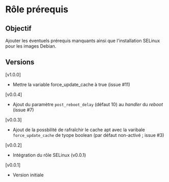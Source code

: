 # Rôle prérequis


## Objectif

Ajouter les éventuels prérequis manquants ainsi que l'installation SELinux pour les images Debian.

## Versions
[v1.0.0]
 * Mettre  la variable force_update_cache à true (issue #11)

[v0.0.4]
 * Ajout du paramètre `post_reboot_delay` (défaut 10) au *handler* du *reboot* (issue #7)

[v0.0.3]
 * Ajout de la possbilité de rafraîchir le cache apt avec la varibale `force_update_cache` de tyope boolean (par défaut non-activé ; issue #3)

[v0.0.2]
 * Intégration du rôle SELinux (v0.0.1)

[v0.0.1]
 * Version initiale
